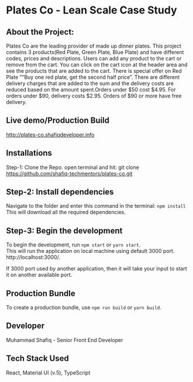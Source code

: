 # Plates Co - Lean Scale Case Study

## About the Project:

Plates Co are the leading provider of made up dinner plates. This project contains 3 products(Red Plate, Green Plate, Blue Plate) and have different codes, prices and descriptions. Users can add any product to the cart or remove from the cart. You can click on the cart icon at the header area and see the products that are added to the cart. There is special offer on Red Plate "“Buy one red plate, get the second half price”. There are different delivery charges that are added to the sum and the delivery costs are reduced based on the amount spent.Orders under $50 cost $4.95. For orders under $90, delivery costs $2.95. Orders of $90 or more have free delivery.

## Live demo/Production Build

http://plates-co.shafiqdeveloper.info

## Installations

Step-1: Clone the Repo.
open terminal and hit: git clone https://github.com/shafiq-techmentors/plates-co.git

## Step-2: Install dependencies

Navigate to the folder and enter this command in the terminal: `npm install`
This will download all the required dependencies.

## Step-3: Begin the development

To begin the development, run `npm start` or `yarn start`.  
 This will run the application on local machine using default 3000 port. http://localhost:3000/.

If 3000 port used by another application, then it will take your input to start it on another available port.

## Production Bundle

To create a production bundle, use `npm run build` or `yarn build`.

## Developer

Muhammad Shafiq - Senior Front End Developer

## Tech Stack Used

React, Material UI (v.5), TypeScript
